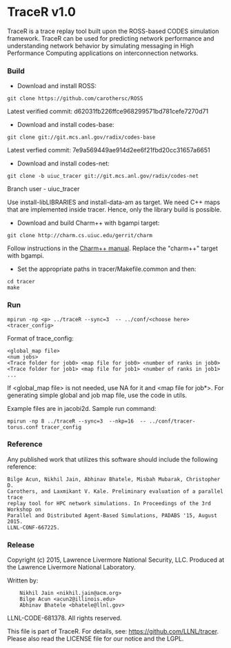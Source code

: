 TraceR v1.0
===========

TraceR is a trace replay tool built upon the ROSS-based CODES simulation
framework. TraceR can be used for predicting network performance and
understanding network behavior by simulating messaging in High Performance
Computing applications on interconnection networks.

### Build

* Download and install ROSS:
```
git clone https://github.com/carothersc/ROSS
```
Latest verified commit: d62031fb226ffce968299571bd781cefe7270d71

* Download and install codes-base:
```
git clone git://git.mcs.anl.gov/radix/codes-base
```
Latest verfied commit: 7e9a569449ae914d2ee6f21fbd20cc31657a6651

* Download and install codes-net:
```
git clone -b uiuc_tracer git://git.mcs.anl.gov/radix/codes-net
```
Branch user - uiuc_tracer

Use install-libLIBRARIES and install-data-am as target. We need C++ maps that
are implemented inside tracer. Hence, only the library build is possible.

* Download and build Charm++ with bgampi target:
```
git clone http://charm.cs.uiuc.edu/gerrit/charm
```
Follow instructions in the [Charm++ manual](http://charm.cs.illinois.edu/manuals/html/charm++/A.html). Replace the "charm++" target with bgampi.

* Set the appropriate paths in tracer/Makefile.common and then:
```
cd tracer
make
```

### Run

```
mpirun -np <p> ../traceR --sync=3  -- ../conf/<choose here> <tracer_config>
```

Format of trace_config:
```
<global_map file>
<num jobs>
<Trace folder for job0> <map file for job0> <number of ranks in job0>
<Trace folder for job1> <map file for job1> <number of ranks in job1>
...
```
If <global_map file> is not needed, use NA for it and <map file for job*>.
For generating simple global and job map file, use the code in utils.

Example files are in jacobi2d. Sample run command:
```
mpirun -np 8 ../traceR --sync=3  --nkp=16  -- ../conf/tracer-torus.conf tracer_config
```

### Reference

Any published work that utilizes this software should include the following
reference:

```
Bilge Acun, Nikhil Jain, Abhinav Bhatele, Misbah Mubarak, Christopher D.
Carothers, and Laxmikant V. Kale. Preliminary evaluation of a parallel trace
replay tool for HPC network simulations. In Proceedings of the 3rd Workshop on
Parallel and Distributed Agent-Based Simulations, PADABS '15, August 2015.
LLNL-CONF-667225.
```

### Release

Copyright (c) 2015, Lawrence Livermore National Security, LLC.
Produced at the Lawrence Livermore National Laboratory.

Written by:
```
    Nikhil Jain <nikhil.jain@acm.org>
    Bilge Acun <acun2@illinois.edu>
    Abhinav Bhatele <bhatele@llnl.gov>
```
LLNL-CODE-681378. All rights reserved.

This file is part of TraceR. For details, see:
https://github.com/LLNL/tracer.
Please also read the LICENSE file for our notice and the LGPL.
